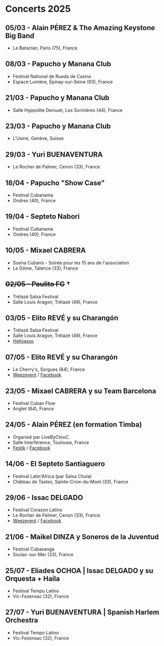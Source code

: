# Concerts 2025

## 05/03 - Alain PÉREZ & The Amazing Keystone Big Band
* Le Bataclan, Paris (75), France

## 08/03 - Papucho y Manana Club
* Festival National de Rueda de Casino
* Espace Lumière, Épinay-sur-Seine (93), France

## 21/03 - Papucho y Manana Club
* Salle Hyppolite Derouet, Les Sorinières (44), France

## 23/03 - Papucho y Manana Club
* L'Usine, Genève, Suisse

## 29/03 - Yuri BUENAVENTURA
* Le Rocher de Palmer, Cenon (33), France

## 18/04 - Papucho "Show Case"
* Festival Cubanama
* Ondres (40), France

## 19/04 - Septeto Nabori
* Festival Cubanama
* Ondres (40), France

## 10/05 - Mixael CABRERA
* Suena Cubano - Soirée pour les 15 ans de l'association
* Le Dôme, Talence (33), France

## ~~02/05 - Paulito FG~~ †
* Trélazé Salsa Festival
* Salle Louis Aragon, Trélazé (49), France

## 03/05 - Elito REVÉ y su Charangón
* Trélazé Salsa Festival
* Salle Louis Aragon, Trélazé (49), France
* [Helloasso](https://www.helloasso.com/associations/pole-latino-s-49/evenements/trelaze-salsa-festival-10eme-edition-2025)

## 07/05 - Elito REVÉ y su Charangón
* Le Cherry's, Sorgues (84), France
* [Weezevent](https://my.weezevent.com/concert-elito-reve-y-su-charangon) / [Facebook](https://fb.me/e/2X3dS2fjz)

## 23/05 - Mixael CABRERA y su Team Barcelona
* Festival Cuban Flow
* Anglet (64), France

## 24/05 - Alain PÉREZ (en formation Timba)
* Organisé par LiveByCtouC
* Salle Interference, Toulouse, France
* [Festik](https://billetterie.festik.net/livebyctouc/product/alain-perez-et-la-orquesta) / [Facebook](https://fb.me/e/i7VoDLZLh)

## 14/06 - El Septeto Santiaguero
* Festival Latin'Africa (par Salsa Chula)
* Château de Tastes, Sainte-Croix-du-Mont (33), France

## 29/06 - Issac DELGADO
* Festival Corazon Latino
* Le Rocher de Palmer, Cenon (33), France
* [Weezevent](https://my.weezevent.com/festival-corazon-latino-bordeaux-2025) / [Facebook](https://fb.me/e/5gri1FyvT)

## 21/06 - Maikel DINZA y Soneros de la Juventud
* Festival Cubasanga
* Soulac-sur-Mer (33), France

## 25/07 - Eliades OCHOA | Issac DELGADO y su Orquesta + Haila
* Festival Tempo Latino
* Vic-Fezensac (32), France

## 27/07 - Yuri BUENAVENTURA | Spanish Harlem Orchestra
* Festival Tempo Latino
* Vic-Fezensac (32), France
